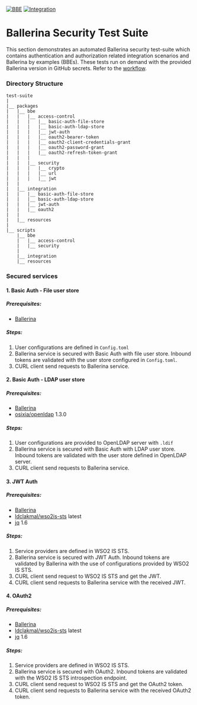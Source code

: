 [![BBE](https://github.com/ldclakmal/ballerina-security/actions/workflows/bbe.yml/badge.svg)](https://github.com/ldclakmal/ballerina-security/actions/workflows/bbe.yml)
[![Integration](https://github.com/ldclakmal/ballerina-security/actions/workflows/integration.yml/badge.svg)](https://github.com/ldclakmal/ballerina-security/actions/workflows/integration.yml)

# Ballerina Security Test Suite

This section demonstrates an automated Ballerina security test-suite which contains authentication and authorization related integration scenarios and Ballerina by examples (BBEs). These tests run on demand with the provided Ballerina version in GitHub secrets. Refer to the [workflow](https://github.com/ldclakmal/ballerina-security/actions).

### Directory Structure

```shell
test-suite
|
|__ packages
|   |__ bbe
|   |   |__ access-control
|   |   |   |__ basic-auth-file-store
|   |   |   |__ basic-auth-ldap-store
|   |   |   |__ jwt-auth
|   |   |   |__ oauth2-bearer-token
|   |   |   |__ oauth2-client-credentials-grant
|   |   |   |__ oauth2-password-grant
|   |   |   |__ oauth2-refresh-token-grant
|   |   |
|   |   |__ security
|   |   |   |__ crypto
|   |   |   |__ url
|   |   |   |__ jwt
|   |
|   |__ integration
|   |   |__ basic-auth-file-store
|   |   |__ basic-auth-ldap-store
|   |   |__ jwt-auth
|   |   |__ oauth2
|   |   
|   |__ resources
|
|__ scripts
    |__ bbe
    |   |__ access-control
    |   |__ security
    |
    |__ integration
    |__ resources
```

### Secured services

#### 1. Basic Auth - File user store

##### Prerequisites:
- [Ballerina](https://ballerina.io/downloads/)

##### Steps:
1. User configurations are defined in `Config.toml`
2. Ballerina service is secured with Basic Auth with file user store. Inbound tokens are validated with the user store configured in `Config.toml`.
3. CURL client send requests to Ballerina service.

#### 2. Basic Auth - LDAP user store

##### Prerequisites:
- [Ballerina](https://ballerina.io/downloads/)
- [osixia/openldap](https://hub.docker.com/r/osixia/openldap) 1.3.0

##### Steps:
1. User configurations are provided to OpenLDAP server with `.ldif`
2. Ballerina service is secured with Basic Auth with LDAP user store. Inbound tokens are validated with the user store defined in OpenLDAP server.
3. CURL client send requests to Ballerina service.
    
#### 3. JWT Auth

##### Prerequisites:
- [Ballerina](https://ballerina.io/downloads/)
- [ldclakmal/wso2is-sts](https://hub.docker.com/r/ldclakmal/wso2is-sts) latest
- [jq](https://stedolan.github.io/jq/) 1.6

##### Steps:
1. Service providers are defined in WSO2 IS STS.
2. Ballerina service is secured with JWT Auth. Inbound tokens are validated by Ballerina with the use of configurations provided by WSO2 IS STS.
3. CURL client send request to WSO2 IS STS and get the JWT.
4. CURL client send requests to Ballerina service with the received JWT.

#### 4. OAuth2

##### Prerequisites:
- [Ballerina](https://ballerina.io/downloads/)
- [ldclakmal/wso2is-sts](https://hub.docker.com/r/ldclakmal/wso2is-sts) latest
- [jq](https://stedolan.github.io/jq/) 1.6

##### Steps:
1. Service providers are defined in WSO2 IS STS.
2. Ballerina service is secured with OAuth2. Inbound tokens are validated with the WSO2 IS STS introspection endpoint.
3. CURL client send request to WSO2 IS STS and get the OAuth2 token.
4. CURL client send requests to Ballerina service with the received OAuth2 token.

